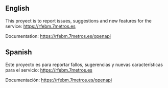 ## English

This proyect is to report issues, suggestions and new features for the service: https://rfebm.7metros.es

Documentation: https://rfebm.7metros.es/openapi

## Spanish

Este proyecto es para reportar fallos, sugerencias y nuevas características para el servicio: https://rfebm.7metros.es

Documentación: https://rfebm.7metros.es/openapi
